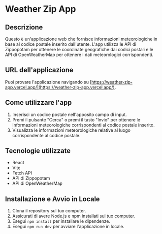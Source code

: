 # Weather Zip App

## Descrizione

Questo è un'applicazione web che fornisce informazioni meteorologiche in base al codice postale inserito dall'utente. L'app utilizza le API di Zippopotam per ottenere le coordinate geografiche dai codici postali e le API di OpenWeatherMap per ottenere i dati meteorologici corrispondenti.

## URL dell'applicazione

Puoi provare l'applicazione navigando su [https://weather-zip-app.vercel.app/](https://weather-zip-app.vercel.app/).

## Come utilizzare l'app

1. Inserisci un codice postale nell'apposito campo di input.
2. Premi il pulsante "Cerca" o premi il tasto "Invio" per ottenere le informazioni meteorologiche corrispondenti al codice postale inserito.
3. Visualizza le informazioni meteorologiche relative al luogo corrispondente al codice postale.

## Tecnologie utilizzate

- React
- Vite
- Fetch API
- API di Zippopotam
- API di OpenWeatherMap

## Installazione e Avvio in Locale

1. Clona il repository sul tuo computer.
2. Assicurati di avere Node.js e npm installati sul tuo computer.
3. Esegui `npm install` per installare le dipendenze.
4. Esegui `npm run dev` per avviare l'applicazione in locale.
